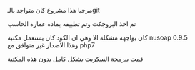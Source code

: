 مرحبا هذا مشروع كان متواجد بالـgit

تم اخذ البروجكت وتم تطبيقه بمادة عمارة الحاسب 

 كان يواجهه مشكلة الا وهي ان الكود كان يستعمل مكتبة nusoap 0.9.5  
وهذا الاصدار غير متوافق مع php7

قمت ببرمجة السكربت بشكل كامل بدون هذه المكتبة 
